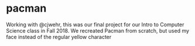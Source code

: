 # pacman
Working with @cjwehr, this was our final project for our Intro to Computer Science class in Fall 2018. We recreated Pacman from scratch, but used my face instead of the regular yellow character

